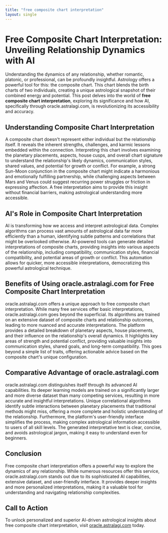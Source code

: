 ```yaml
---
title: "free composite chart interpretation"
layout: single
---
```


# Free Composite Chart Interpretation: Unveiling Relationship Dynamics with AI

Understanding the dynamics of any relationship, whether romantic, platonic, or professional, can be profoundly insightful.  Astrology offers a powerful tool for this: the composite chart. This chart blends the birth charts of two individuals, creating a unique astrological snapshot of their combined energy and potential.  This post delves into the world of **free composite chart interpretation**, exploring its significance and how AI, specifically through oracle.astralagi.com, is revolutionizing its accessibility and accuracy.

## Understanding Composite Chart Interpretation

A composite chart doesn't represent either individual but the relationship itself. It reveals the inherent strengths, challenges, and karmic lessons embedded within the connection.  Interpreting this chart involves examining the planetary placements, aspects, house cusps, and overall chart signature to understand the relationship's likely dynamics, communication styles, shared values, and potential for growth or conflict.  For example, a strong Sun-Moon conjunction in the composite chart might indicate a harmonious and emotionally fulfilling partnership, while challenging aspects between Mars and Venus could suggest recurring power struggles or friction in expressing affection.  A free interpretation aims to provide this insight without financial barriers, making astrological understanding more accessible.

## AI's Role in Composite Chart Interpretation

AI is transforming how we access and interpret astrological data.  Complex algorithms can process vast amounts of astrological data far more efficiently than a human, identifying subtle patterns and correlations that might be overlooked otherwise.  AI-powered tools can generate detailed interpretations of composite charts, providing insights into various aspects of the relationship, including compatibility, communication styles, financial compatibility, and potential areas of growth or conflict. This automation allows for quicker, more accessible interpretations, democratizing this powerful astrological technique.

## Benefits of Using oracle.astralagi.com for Free Composite Chart Interpretation

oracle.astralagi.com offers a unique approach to free composite chart interpretation.  While many free services offer basic interpretations, oracle.astralagi.com goes beyond the superficial.  Its algorithms are trained on an extensive dataset of composite charts and relationship outcomes, leading to more nuanced and accurate interpretations.  The platform provides a detailed breakdown of planetary aspects, house placements, and their influence on the relationship's overall dynamics. It highlights key areas of strength and potential conflict, providing valuable insights into communication styles, shared goals, and long-term compatibility.  This goes beyond a simple list of traits, offering actionable advice based on the composite chart's unique configuration.


## Comparative Advantage of oracle.astralagi.com

oracle.astralagi.com distinguishes itself through its advanced AI capabilities.  Its deeper learning models are trained on a significantly larger and more diverse dataset than many competing services, resulting in more accurate and insightful interpretations.  Unique correlational algorithms identify subtle interactions between planetary placements that traditional methods might miss, offering a more complete and holistic understanding of the relationship.  Furthermore, the platform's user-friendly interface simplifies the process, making complex astrological information accessible to users of all skill levels.  The generated interpretative text is clear, concise, and avoids astrological jargon, making it easy to understand even for beginners.

## Conclusion

Free composite chart interpretation offers a powerful way to explore the dynamics of any relationship.  While numerous resources offer this service, oracle.astralagi.com stands out due to its sophisticated AI capabilities, extensive dataset, and user-friendly interface. It provides deeper insights and more personalized interpretations, making it a valuable tool for understanding and navigating relationship complexities.

## Call to Action

To unlock personalized and superior AI-driven astrological insights about free composite chart interpretation, visit [oracle.astralagi.com](https://oracle.astralagi.com) today.